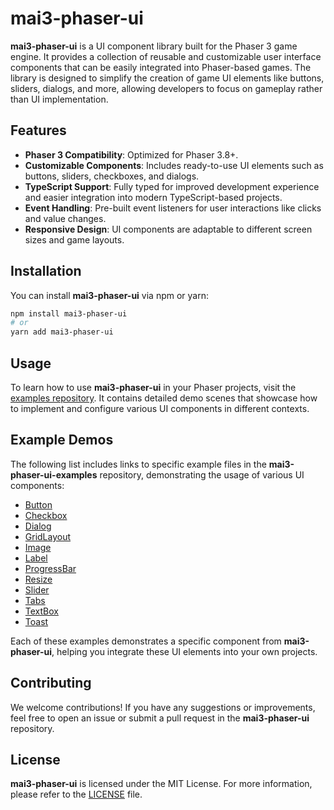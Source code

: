 # mai3-phaser-ui

**mai3-phaser-ui** is a UI component library built for the Phaser 3 game engine. It provides a collection of reusable and customizable user interface components that can be easily integrated into Phaser-based games. The library is designed to simplify the creation of game UI elements like buttons, sliders, dialogs, and more, allowing developers to focus on gameplay rather than UI implementation.

## Features

- **Phaser 3 Compatibility**: Optimized for Phaser 3.8+.
- **Customizable Components**: Includes ready-to-use UI elements such as buttons, sliders, checkboxes, and dialogs.
- **TypeScript Support**: Fully typed for improved development experience and easier integration into modern TypeScript-based projects.
- **Event Handling**: Pre-built event listeners for user interactions like clicks and value changes.
- **Responsive Design**: UI components are adaptable to different screen sizes and game layouts.

## Installation

You can install **mai3-phaser-ui** via npm or yarn:

```bash
npm install mai3-phaser-ui
# or
yarn add mai3-phaser-ui
```

## Usage

To learn how to use **mai3-phaser-ui** in your Phaser projects, visit the [examples repository](https://github.com/miracleAI-Lab/mai3-phaser-ui-examples). It contains detailed demo scenes that showcase how to implement and configure various UI components in different contexts.

## Example Demos

The following list includes links to specific example files in the **mai3-phaser-ui-examples** repository, demonstrating the usage of various UI components:

- [Button](https://github.com/miracleAI-Lab/mai3-phaser-ui-examples/blob/main/src/scenes/ButtonDemo.ts)
- [Checkbox](https://github.com/miracleAI-Lab/mai3-phaser-ui-examples/blob/main/src/scenes/CheckboxDemo.ts)
- [Dialog](https://github.com/miracleAI-Lab/mai3-phaser-ui-examples/blob/main/src/scenes/DialogDemo.ts)
- [GridLayout](https://github.com/miracleAI-Lab/mai3-phaser-ui-examples/blob/main/src/scenes/GridLayoutDemo.ts)
- [Image](https://github.com/miracleAI-Lab/mai3-phaser-ui-examples/blob/main/src/scenes/ImageDemo.ts)
- [Label](https://github.com/miracleAI-Lab/mai3-phaser-ui-examples/blob/main/src/scenes/LabelDemo.ts)
- [ProgressBar](https://github.com/miracleAI-Lab/mai3-phaser-ui-examples/blob/main/src/scenes/ProgressBarDemo.ts)
- [Resize](https://github.com/miracleAI-Lab/mai3-phaser-ui-examples/blob/main/src/scenes/ResizeDemo.ts)
- [Slider](https://github.com/miracleAI-Lab/mai3-phaser-ui-examples/blob/main/src/scenes/SliderDemo.ts)
- [Tabs](https://github.com/miracleAI-Lab/mai3-phaser-ui-examples/blob/main/src/scenes/TabsDemo.ts)
- [TextBox](https://github.com/miracleAI-Lab/mai3-phaser-ui-examples/blob/main/src/scenes/TextBoxDemo.ts)
- [Toast](https://github.com/miracleAI-Lab/mai3-phaser-ui-examples/blob/main/src/scenes/ToastDemo.ts)

Each of these examples demonstrates a specific component from **mai3-phaser-ui**, helping you integrate these UI elements into your own projects.

## Contributing

We welcome contributions! If you have any suggestions or improvements, feel free to open an issue or submit a pull request in the **mai3-phaser-ui** repository.

## License

**mai3-phaser-ui** is licensed under the MIT License. For more information, please refer to the [LICENSE](LICENSE) file.